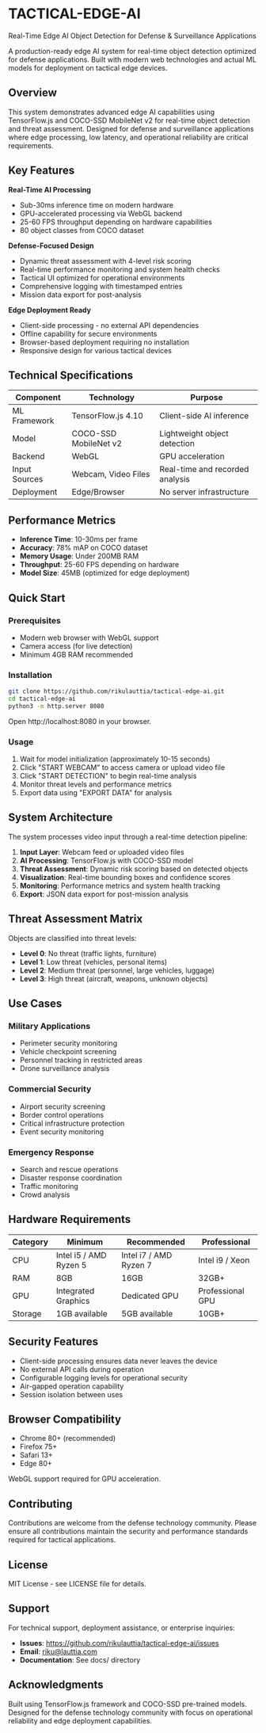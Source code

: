 # TACTICAL-EDGE-AI

Real-Time Edge AI Object Detection for Defense & Surveillance Applications

A production-ready edge AI system for real-time object detection optimized for defense applications. Built with modern web technologies and actual ML models for deployment on tactical edge devices.

## Overview

This system demonstrates advanced edge AI capabilities using TensorFlow.js and COCO-SSD MobileNet v2 for real-time object detection and threat assessment. Designed for defense and surveillance applications where edge processing, low latency, and operational reliability are critical requirements.

## Key Features

**Real-Time AI Processing**
- Sub-30ms inference time on modern hardware
- GPU-accelerated processing via WebGL backend
- 25-60 FPS throughput depending on hardware capabilities
- 80 object classes from COCO dataset

**Defense-Focused Design**
- Dynamic threat assessment with 4-level risk scoring
- Real-time performance monitoring and system health checks
- Tactical UI optimized for operational environments
- Comprehensive logging with timestamped entries
- Mission data export for post-analysis

**Edge Deployment Ready**
- Client-side processing - no external API dependencies
- Offline capability for secure environments
- Browser-based deployment requiring no installation
- Responsive design for various tactical devices

## Technical Specifications

| Component | Technology | Purpose |
|-----------|------------|---------|
| ML Framework | TensorFlow.js 4.10 | Client-side AI inference |
| Model | COCO-SSD MobileNet v2 | Lightweight object detection |
| Backend | WebGL | GPU acceleration |
| Input Sources | Webcam, Video Files | Real-time and recorded analysis |
| Deployment | Edge/Browser | No server infrastructure |

## Performance Metrics

- **Inference Time**: 10-30ms per frame
- **Accuracy**: 78% mAP on COCO dataset
- **Memory Usage**: Under 200MB RAM
- **Throughput**: 25-60 FPS depending on hardware
- **Model Size**: 45MB (optimized for edge deployment)

## Quick Start

### Prerequisites
- Modern web browser with WebGL support
- Camera access (for live detection)
- Minimum 4GB RAM recommended

### Installation
```bash
git clone https://github.com/rikulauttia/tactical-edge-ai.git
cd tactical-edge-ai
python3 -m http.server 8080
```

Open http://localhost:8080 in your browser.

### Usage
1. Wait for model initialization (approximately 10-15 seconds)
2. Click "START WEBCAM" to access camera or upload video file
3. Click "START DETECTION" to begin real-time analysis
4. Monitor threat levels and performance metrics
5. Export data using "EXPORT DATA" for analysis

## System Architecture

The system processes video input through a real-time detection pipeline:

1. **Input Layer**: Webcam feed or uploaded video files
2. **AI Processing**: TensorFlow.js with COCO-SSD model
3. **Threat Assessment**: Dynamic risk scoring based on detected objects
4. **Visualization**: Real-time bounding boxes and confidence scores
5. **Monitoring**: Performance metrics and system health tracking
6. **Export**: JSON data export for post-mission analysis

## Threat Assessment Matrix

Objects are classified into threat levels:
- **Level 0**: No threat (traffic lights, furniture)
- **Level 1**: Low threat (vehicles, personal items)
- **Level 2**: Medium threat (personnel, large vehicles, luggage)
- **Level 3**: High threat (aircraft, weapons, unknown objects)

## Use Cases

### Military Applications
- Perimeter security monitoring
- Vehicle checkpoint screening
- Personnel tracking in restricted areas
- Drone surveillance analysis

### Commercial Security
- Airport security screening
- Border control operations
- Critical infrastructure protection
- Event security monitoring

### Emergency Response
- Search and rescue operations
- Disaster response coordination
- Traffic monitoring
- Crowd analysis

## Hardware Requirements

| Category | Minimum | Recommended | Professional |
|----------|---------|-------------|--------------|
| CPU | Intel i5 / AMD Ryzen 5 | Intel i7 / AMD Ryzen 7 | Intel i9 / Xeon |
| RAM | 8GB | 16GB | 32GB+ |
| GPU | Integrated Graphics | Dedicated GPU | Professional GPU |
| Storage | 1GB available | 5GB available | 10GB+ |

## Security Features

- Client-side processing ensures data never leaves the device
- No external API calls during operation
- Configurable logging levels for operational security
- Air-gapped operation capability
- Session isolation between uses

## Browser Compatibility

- Chrome 80+ (recommended)
- Firefox 75+
- Safari 13+
- Edge 80+

WebGL support required for GPU acceleration.

## Contributing

Contributions are welcome from the defense technology community. Please ensure all contributions maintain the security and performance standards required for tactical applications.

## License

MIT License - see LICENSE file for details.

## Support

For technical support, deployment assistance, or enterprise inquiries:
- **Issues**: https://github.com/rikulauttia/tactical-edge-ai/issues
- **Email**: riku@lauttia.com
- **Documentation**: See docs/ directory

## Acknowledgments

Built using TensorFlow.js framework and COCO-SSD pre-trained models. Designed for the defense technology community with focus on operational reliability and edge deployment capabilities.